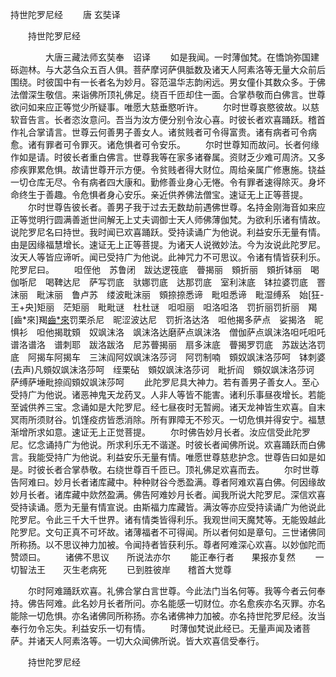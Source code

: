   持世陀罗尼经
　　唐 玄奘译




　　持世陀罗尼经

　　　　大唐三藏法师玄奘奉　诏译
　　如是我闻。一时薄伽梵。在憍饷弥国建砾迦林。与大苾刍众五百人俱。菩萨摩诃萨俱胝数及诸天人阿素洛等无量大众前后围绕。时彼国中有一长者名为妙月。容范温华志韵闲远。男女僮仆其数众多。于佛法僧深生敬信。来诣佛所顶礼佛足。绕百千匝却住一面。合掌恭敬而白佛言。世尊欲问如来应正等觉少所疑事。唯愿大慈垂愍听许。
　　尔时世尊哀愍彼故。以慈软音告言。长者恣汝意问。吾当为汝方便分别令汝心喜。时彼长者欢喜踊跃。稽首作礼合掌请言。世尊云何善男子善女人。诸贫贱者可令得富贵。诸有病者可令病愈。诸有罪者可令罪灭。诸危惧者可令安乐。
　　尔时世尊知而故问。长者何缘作如是请。时彼长者重白佛言。世尊我等在家多诸眷属。资财乏少难可周济。又多疹疾罪累危惧。故请世尊开示方便。令贫贱者得大财位。周给亲属广修惠施。铙益一切仓库无尽。令有病者四大康和。勤修善业身心无惓。令有罪者速得除灭。身坏命终生于善趣。令危惧者身心安乐。亲近供养佛法僧宝。速证无上正等菩提。
　　尔时世尊告彼长者。善男子我于过去无数劫前遇佛世尊。名持金刚海音如来应正等觉明行圆满善逝世间解无上丈夫调御士天人师佛薄伽梵。为欲利乐诸有情故。说陀罗尼名曰持世。我时闻已欢喜踊跃。受持读诵广为他说。利益安乐无量有情。由是因缘福慧增长。速证无上正等菩提。为诸天人说微妙法。今为汝说此陀罗尼。汝天人等皆应谛听。闻已受持广为他说。此神咒力不可思议。令诸有情皆获利乐。陀罗尼曰。
　　呾侄他　苏鲁闭　跋达逻筏底　瞢揭丽　頞折丽　頞折钵丽　喝伽哳尼　喝鞞达尼　萨写罚底　驮娜罚底　达那罚底　室利沫底　钵拉婆罚底　罯沫丽　毗沫丽　鲁卢苏　缕波毗沫丽　頞捺捺悉谛　毗呾悉谛　毗湿缚系　始[狂-王+央]矩丽　茫矩丽　毗毗谜　杜杜谜　呾呾丽　呾洛呾洛　罚折丽罚折丽　羯[齒*來]羯[齒*來](去声)罚栗杀尼　昵涩波达尼　罚折洛达洛　呾他揭多萨点　娑揭洛　昵惧衫　呾他揭耽頞　奴飒沫洛　飒沫洛达磨萨点飒沫洛　僧伽萨点飒沫洛呾吒呾吒　谱洛谱洛　谱刺耶　跋洛跋洛　尼苏瞢揭丽　扇多沫底　瞢揭罗罚底　苏跋达洛罚底　阿揭车阿揭车　三沫阎阿奴飒沫洛莎诃　阿罚制喃　頞奴飒沫洛莎呵　钵刺婆(去声)凡頞奴飒沫洛莎呵　绖栗砧　頞奴飒沫洛莎诃　毗折阎　頞奴飒沫洛莎诃　萨缚萨埵毗捺阎頞奴飒沫莎呵
　　此陀罗尼具大神力。若有善男子善女人。至心受持广为他说。诸恶神鬼天龙药叉。人非人等皆不能害。诸利乐事昼夜增长。若能至诚供养三宝。念诵如是大陀罗尼。经七昼夜时无暂阙。诸天龙神皆生欢喜。自末冥雨所须财谷。饥馑疫疠皆悉消除。所有罪障无不殄灭。一切危惧并得安宁。福慧渐增所求如意。速证无上正觉菩提。
　　尔时佛告妙月长者。汝应信受此陀罗尼。忆念诵持广为他说。所求利乐无不谐遂。时彼长者闻佛所说。欢喜踊跃而白佛言。我能受持广为他说。利益安乐无量有情。唯愿世尊慈悲护念。世尊告曰如是如是。时彼长者合掌恭敬。右绕世尊百千匝已。顶礼佛足欢喜而去。
　　尔时世尊告阿难曰。妙月长者诸库藏中。种种财谷今悉盈满。尊者阿难欢喜白佛。何因缘故妙月长者。诸库藏中欻然盈满。佛告阿难妙月长者。闻我所说大陀罗尼。深信欢喜受持读诵。愿为无量有情宣说。由斯福力库藏皆。满汝等亦应受持读诵广为他说此陀罗尼。令此三千大千世界。诸有情类皆得利乐。我观世间天魔梵等。无能毁越此陀罗尼。文句正真不可坏故。诸薄福者不可得闻。所以者何如是章句。三世诸佛同所称扬。以不思议神力加被。令闻持者皆获利乐。尊者阿难深心欢喜。以妙伽陀而赞颂曰。
　　诸佛不思议　　所说法亦尔
　　能正奉行者　　果报亦复然
　　一切智法王　　灭生老病死
　　已到胜彼岸　　稽首大觉尊

　　尔时阿难踊跃欢喜。礼佛合掌白言世尊。今此法门当名何等。我等今者云何奉持。佛告阿难。此名妙月长者所问。亦名能感一切财位。亦名愈疾亦名灭罪。亦名能除一切危惧。亦名诸佛同所称扬。亦名诸佛神力加被。亦名持世陀罗尼经。汝当奉行勿令忘失。利益安乐一切有情。
　　时薄伽梵说此经已。无量声闻及诸菩萨。并诸天人阿素洛等。一切大众闻佛所说。皆大欢喜信受奉行。

　　持世陀罗尼经


